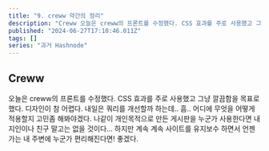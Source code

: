 ```yaml
---
title: "9. creww 약간의 정리"
description: "Creww 오늘은 creww의 프론트를 수정했다. CSS 효과를 주로 사용했고 그냥 깔끔함을 목표로 했다. 디자인이 참 어렵다. 내일은 쿼리를 개선할까 하는데.. 흠.. 어디에 무엇을 어떻게 적용할지 고민좀 해봐야겠다. 나같이 개인목적으로 만든 게시판을 누군가 사용한다면 내 지인이나 친구 말고는 없을 것이다... 하지만 계속 계속 사이트를 유지보수 하면서 언젠가는 내 주변에 누군가 편리해진다면! 좋겠다."
published: "2024-06-27T17:10:46.011Z"
tags: []
series: "과거 Hashnode"
---
```


## Creww
오늘은 creww의 프론트를 수정했다.
CSS 효과를 주로 사용했고 그냥 깔끔함을 목표로 했다.
디자인이 참 어렵다.
내일은 쿼리를 개선할까 하는데.. 흠.. 어디에 무엇을 어떻게 적용할지 고민좀 해봐야겠다.
나같이 개인목적으로 만든 게시판을 누군가 사용한다면 내 지인이나 친구 말고는 없을 것이다... 하지만 계속 계속 사이트를 유지보수 하면서 언젠가는 내 주변에 누군가 편리해진다면!
좋겠다.